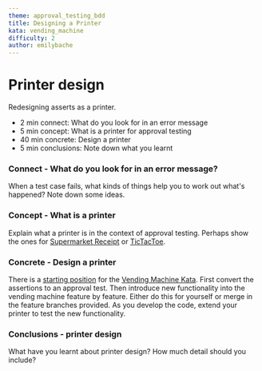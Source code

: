 ```yaml
---
theme: approval_testing_bdd
title: Designing a Printer
kata: vending_machine
difficulty: 2
author: emilybache
---
```


# Printer design

Redesigning asserts as a printer.

* 2 min connect: What do you look for in an error message
* 5 min concept: What is a printer for approval testing
* 40 min concrete: Design a printer
* 5 min conclusions: Note down what you learnt

### Connect - What do you look for in an error message?

When a test case fails, what kinds of things help you to work out what's happened? Note down some ideas.

### Concept - What is a printer

Explain what a printer is in the context of approval testing. Perhaps show the ones for [Supermarket Receipt](https://github.com/emilybache/SupermarketReceipt-Refactoring-Kata) or [TicTacToe](https://github.com/emilybache/TicTacToe-Kata).

### Concrete - Design a printer

There is a [starting position](https://github.com/emilybache/VendingMachine-Approval-Kata) for the [Vending Machine Kata](/kata_descriptions/vending_machine.html). First convert the assertions to an approval test. Then introduce new functionality into the vending machine feature by feature. Either do this for yourself or merge in the feature branches provided. As you develop the code, extend your printer to test the new functionality.

### Conclusions - printer design

What have you learnt about printer design? How much detail should you include?

